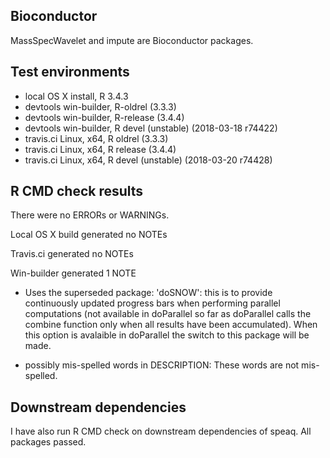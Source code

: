 Bioconductor
------------

MassSpecWavelet and impute are Bioconductor packages.

Test environments
-----------------

-   local OS X install, R 3.4.3
-   devtools win-builder, R-oldrel (3.3.3)
-   devtools win-builder, R-release (3.4.4)
-   devtools win-builder, R devel (unstable) (2018-03-18 r74422)
-   travis.ci Linux, x64, R oldrel (3.3.3)
-   travis.ci Linux, x64, R release (3.4.4)
-   travis.ci Linux, x64, R devel (unstable) (2018-03-20 r74428)

R CMD check results
-------------------

There were no ERRORs or WARNINGs.

Local OS X build generated no NOTEs

Travis.ci generated no NOTEs

Win-builder generated 1 NOTE

-   Uses the superseded package: 'doSNOW': this is to provide
    continuously updated progress bars when performing parallel
    computations (not available in doParallel so far as doParallel calls
    the combine function only when all results have been accumulated).
    When this option is avalaible in doParallel the switch to this
    package will be made.

-   possibly mis-spelled words in DESCRIPTION: These words are
    not mis-spelled.

Downstream dependencies
-----------------------

I have also run R CMD check on downstream dependencies of speaq. All
packages passed.
